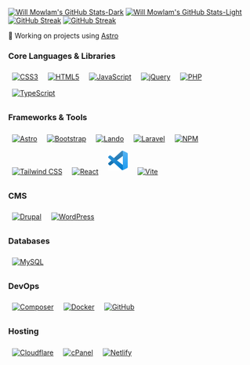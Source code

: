 [![Will Mowlam's GitHub Stats-Dark](https://github-readme-stats.vercel.app/api?username=willmowlam&hide_border=true&show_icons=true&theme=dark&bg_color=00000000#gh-dark-mode-only)](#gh-dark-mode-only)
[![Will Mowlam's GitHub Stats-Light](https://github-readme-stats.vercel.app/api?username=willmowlam&hide_border=true&show_icons=true&theme=default#gh-light-mode-only)](#gh-light-mode-only)
[![GitHub Streak](https://github-readme-streak-stats.herokuapp.com?user=willmowlam&theme=github-dark&hide_border=true&date_format=j%20M%5B%20Y%5D&hide_current_streak=true&hide_longest_streak=true#gh-dark-mode-only)](#gh-dark-mode-only)
[![GitHub Streak](https://github-readme-streak-stats.herokuapp.com?user=willmowlam&theme=transparent&hide_border=true&date_format=j%20M%5B%20Y%5D&hide_current_streak=true&hide_longest_streak=true#gh-light-mode-only)](#gh-light-mode-only)

<!-- 🔭 Working on [devOpps](https://github.com/jilloreilly/devopps) -->

🔭 Working on projects using [Astro](https://astro.build/)

### Core Languages & Libraries
<p>
  <a href="https://developer.mozilla.org/en-US/docs/Web/CSS" target="_blank" rel="noreferrer" title="CSS3"><img src="https://cdn.simpleicons.org/css3/1572B6" alt="CSS3" width="40" height="40" style="margin: 8px;" /></a>
  <a href="https://developer.mozilla.org/en-US/docs/Web/HTML" target="_blank" rel="noreferrer" title="HTML5"><img src="https://cdn.simpleicons.org/html5/E34F26" alt="HTML5" width="40" height="40" style="margin: 8px;" /></a>
  <a href="https://developer.mozilla.org/en-US/docs/Web/JavaScript" target="_blank" rel="noreferrer" title="JavaScript"><img src="https://cdn.simpleicons.org/javascript/F7DF1E" alt="JavaScript" width="40" height="40" style="margin: 8px;" /></a>
  <a href="https://jquery.com/" target="_blank" rel="noreferrer" title="jQuery"><img src="https://cdn.simpleicons.org/jquery/0769AD" alt="jQuery" width="40" height="40" style="margin: 8px;" /></a>
  <a href="https://www.php.net/" target="_blank" rel="noreferrer" title="PHP"><img src="https://cdn.simpleicons.org/php/777BB4" alt="PHP" width="40" height="40" style="margin: 8px;" /></a>
  <a href="https://www.typescriptlang.org/" target="_blank" rel="noreferrer" title="TypeScript"><img src="https://cdn.simpleicons.org/typescript/3178C6" alt="TypeScript" width="40" height="40" style="margin: 8px;" /></a>
</p>

### Frameworks & Tools
<p>
  <a href="https://astro.build/" target="_blank" rel="noreferrer" title="Astro"><img src="https://cdn.simpleicons.org/astro/black" alt="Astro" width="40" height="40" style="margin: 8px;" /></a>
  <a href="https://getbootstrap.com/" target="_blank" rel="noreferrer" title="Bootstrap"><img src="https://cdn.simpleicons.org/bootstrap/7952B3" alt="Bootstrap" width="40" height="40" style="margin: 8px;" /></a>
  <a href="https://lando.dev/" target="_blank" rel="noreferrer" title="Lando"><img src="https://docs.lando.dev/images/icon.svg" alt="Lando" width="40" height="40" style="margin: 8px;" /></a>
  <a href="https://laravel.com/" target="_blank" rel="noreferrer" title="Laravel"><img src="https://cdn.simpleicons.org/laravel/FF2D20" alt="Laravel" width="40" height="40" style="margin: 8px;" /></a>
  <a href="https://www.npmjs.com/" target="_blank" rel="noreferrer" title="NPM"><img src="https://cdn.simpleicons.org/npm/CB3837" alt="NPM" width="40" height="40" style="margin: 8px;" /></a>
  <a href="https://tailwindcss.com/" target="_blank" rel="noreferrer" title="Tailwind CSS"><img src="https://cdn.simpleicons.org/tailwindcss/06B6D4" alt="Tailwind CSS" width="40" height="40" style="margin: 8px;" /></a>
  <a href="https://reactjs.org/" target="_blank" rel="noreferrer" title="React"><img src="https://cdn.simpleicons.org/react/61DAFB" alt="React" width="40" height="40" style="margin: 8px;" /></a>
  <a href="https://code.visualstudio.com/" target="_blank" rel="noreferrer" title="Visual Studio Code"><img src="./visual-studio-code-icon.svg" alt="VSCode" width="40" height="40" style="margin: 8px;" /></a>
  <a href="https://vitejs.dev/" target="_blank" rel="noreferrer" title="Vite"><img src="https://cdn.simpleicons.org/vite/646CFF" alt="Vite" width="40" height="40" style="margin: 8px;" /></a>
</p>

### CMS
<p>
  <a href="https://www.drupal.org/" target="_blank" rel="noreferrer" title="Drupal"><img src="https://cdn.simpleicons.org/drupal/0678BE" alt="Drupal" width="40" height="40" style="margin: 8px;" /></a>
  <a href="https://wordpress.org/" target="_blank" rel="noreferrer" title="WordPress"><img src="https://cdn.simpleicons.org/wordpress/21759B" alt="WordPress" width="40" height="40" style="margin: 8px;" /></a>
</p>

### Databases
<p>
  <a href="https://www.mysql.com/" target="_blank" rel="noreferrer" title="MySQL"><img src="https://cdn.simpleicons.org/mysql/4479A1" alt="MySQL" width="40" height="40" style="margin: 8px;" /></a>
</p>

### DevOps
<p>
  <a href="https://getcomposer.org/" target="_blank" rel="noreferrer" title="Composer"><img src="https://cdn.simpleicons.org/composer/885630" alt="Composer" width="40" height="40" style="margin: 8px;" /></a>
  <a href="https://www.docker.com/" target="_blank" rel="noreferrer" title="Docker"><img src="https://cdn.simpleicons.org/docker/2496ED" alt="Docker" width="40" height="40" style="margin: 8px;" /></a>
  <a href="https://github.com/" target="_blank" rel="noreferrer" title="GitHub"><img src="https://cdn.simpleicons.org/github/181717" alt="GitHub" width="40" height="40" style="margin: 8px;" /></a>
</p>

### Hosting
<p>
  <a href="https://www.cloudflare.com/" target="_blank" rel="noreferrer" title="Cloudflare"><img src="https://cdn.simpleicons.org/cloudflare/F38020" alt="Cloudflare" width="40" height="40" style="margin: 8px;" /></a>
  <a href="https://cpanel.net/" target="_blank" rel="noreferrer" title="cPanel"><img src="https://cdn.simpleicons.org/cpanel/FF6C2C" alt="cPanel" width="40" height="40" style="margin: 8px;" /></a>
  <a href="https://www.netlify.com/" target="_blank" rel="noreferrer" title="Netlify"><img src="https://cdn.simpleicons.org/netlify/00C7B7" alt="Netlify" width="40" height="40" style="margin: 8px;" /></a>
</p>

<!--
[![Will Mowlam's GitHub Top Langs-Dark](https://github-readme-stats.vercel.app/api/top-langs/?username=willmowlam&hide_progress=true&layout=compact&theme=dark)](https://github.com/willmowlam/github-readme-stats#gh-dark-mode-only)
[![Will Mowlam's GitHub Top Langs-Light](https://github-readme-stats.vercel.app/api/top-langs/?username=willmowlam&hide_progress=true&layout=compact&theme=default)](https://github.com/willmowlam/github-readme-stats#gh-light-mode-only)
-->
<!--
**willmowlam/willmowlam** is a ✨ _special_ ✨ repository because its `README.md` (this file) appears on your GitHub profile.

Here are some ideas to get you started:

- 🔭 I’m currently working on ...
- 🌱 I’m currently learning ...
- 👯 I’m looking to collaborate on ...
- 🤔 I’m looking for help with ...
- 💬 Ask me about ...
- 📫 How to reach me: ...
- 😄 Pronouns: ...
- ⚡ Fun fact: ...

🌱 Learning [Firebase](https://firebase.google.com/), [Tanstack Query](https://tanstack.com/query) and [Typescript](https://www.typescriptlang.org/)
-->
